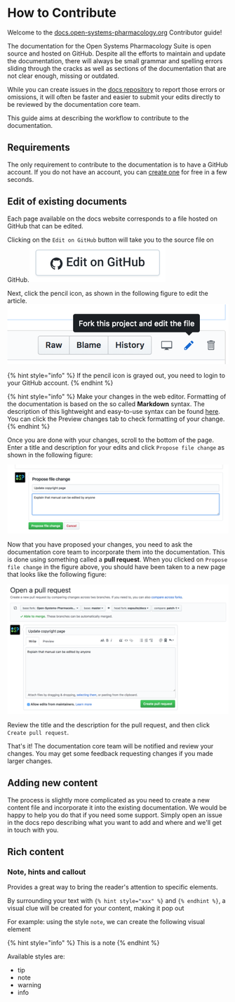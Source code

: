 # How to Contribute

Welcome to the [docs.open-systems-pharmacology.org](http://docs.open-systems-pharmacology.org) Contributor guide!

The documentation for the Open Systems Pharmacology Suite is open source and hosted on GitHub. Despite all the efforts to maintain and update the documentation, there will always be small grammar and spelling errors sliding through the cracks as well as sections of the documentation that are not clear enough, missing or outdated.

While you can create issues in the [docs repository](https://github.com/Open-Systems-Pharmacology/docs/issues) to report those errors or omissions, it will often be faster and easier to submit your edits directly to be reviewed by the documentation core team.

This guide aims at describing the workflow to contribute to the documentation.

## Requirements

The only requirement to contribute to the documentation is to have a GitHub account. If you do not have an account, you can [create one](https://github.com/join) for free in a few seconds.

## Edit of existing documents

Each page available on the docs website corresponds to a file hosted on GitHub that can be edited.

Clicking on the `Edit on GitHub` button will take you to the source file on GitHub.![Edit on GitHub](.gitbook/assets/edit-github.png)

Next, click the pencil icon, as shown in the following figure to edit the article.![Edit](.gitbook/assets/editicon.png)

{% hint style="info" %}
If the pencil icon is grayed out, you need to login to your GitHub account.
{% endhint %}

{% hint style="info" %}
Make your changes in the web editor. Formatting of the documentation is based on the so called **Markdown** syntax. The description of this lightweight and easy-to-use syntax can be found [here](https://guides.github.com/features/mastering-markdown/). You can click the Preview changes tab to check formatting of your change.
{% endhint %}

Once you are done with your changes, scroll to the bottom of the page. Enter a title and description for your edits and click `Propose file change` as shown in the following figure:

![Propose file change](.gitbook/assets/submit-pull-request.png)

Now that you have proposed your changes, you need to ask the documentation core team to incorporate them into the documentation. This is done using something called a **pull request**. When you clicked on `Propose file change` in the figure above, you should have been taken to a new page that looks like the following figure:

![Open pull request](.gitbook/assets/open-pull-request.png)

Review the title and the description for the pull request, and then click `Create pull request`.

That's it! The documentation core team will be notified and review your changes. You may get some feedback requesting changes if you made larger changes.

## Adding new content

The process is slightly more complicated as you need to create a new content file and incorporate it into the existing documentation. We would be happy to help you do that if you need some support. Simply open an issue in the docs repo describing what you want to add and where and we'll get in touch with you.

## Rich content

### Note, hints and callout

Provides a great way to bring the reader's attention to specific elements.

By surrounding your text with `{% hint style="xxx" %}` and `{% endhint %}`, a visual clue will be created for your content, making it pop out

For example: using the style `note`, we can create the following visual element

{% hint style="info" %}
This is a note
{% endhint %}

Available styles are:

* tip
* note
* warning
* info


